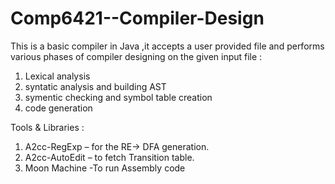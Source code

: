 # Comp6421--Compiler-Design
This  is a basic compiler in Java ,it accepts a user provided file and performs various phases of compiler designing on the given input file :
1. Lexical analysis
2. syntatic analysis and building AST
3. symentic checking and symbol table creation
4. code generation

Tools & Libraries :
1. A2cc-RegExp – for the RE-> DFA generation.
2. A2cc-AutoEdit – to fetch Transition table.
3. Moon Machine -To run Assembly code

